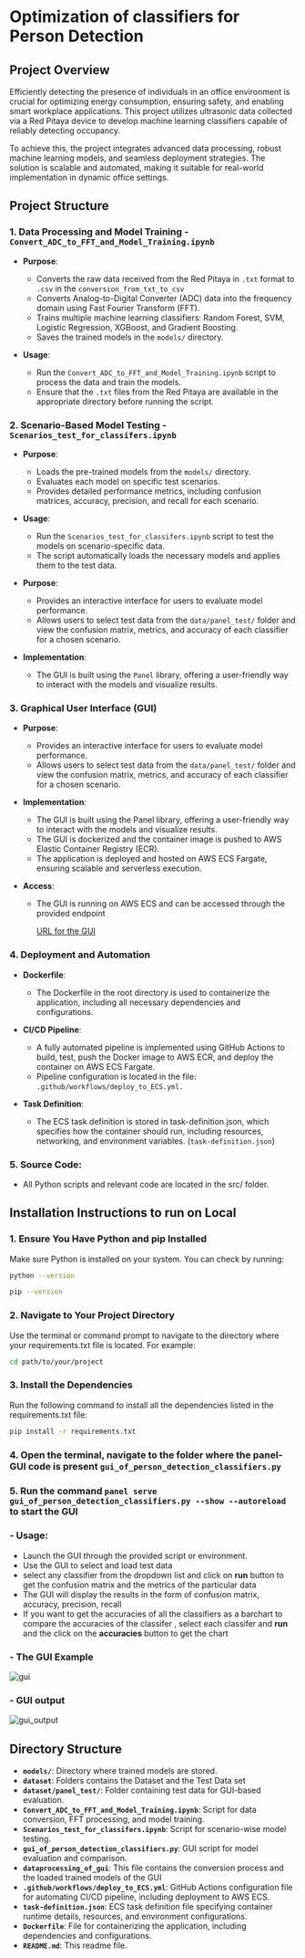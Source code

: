 # Optimization of classifiers for Person Detection


## Project Overview

Efficiently detecting the presence of individuals in an office environment is crucial for optimizing energy consumption, ensuring safety, and enabling smart workplace applications. This project utilizes ultrasonic data collected via a Red Pitaya device to develop machine learning classifiers capable of reliably detecting occupancy.

To achieve this, the project integrates advanced data processing, robust machine learning models, and seamless deployment strategies. The solution is scalable and automated, making it suitable for real-world implementation in dynamic office settings.

## Project Structure

### 1. Data Processing and Model Training - `Convert_ADC_to_FFT_and_Model_Training.ipynb`

- **Purpose**: 
  - Converts the raw data received from the Red Pitaya in `.txt` format to `.csv` in the `conversion_from_txt_to_csv`
  - Converts Analog-to-Digital Converter (ADC) data into the frequency domain using Fast Fourier Transform (FFT).
  - Trains multiple machine learning classifiers: Random Forest, SVM, Logistic Regression, XGBoost, and Gradient Boosting.
  - Saves the trained models in the `models/` directory.

- **Usage**:
  - Run the `Convert_ADC_to_FFT_and_Model_Training.ipynb` script to process the data and train the models.
  - Ensure that the `.txt` files from the Red Pitaya are available in the appropriate directory before running the script.

### 2. Scenario-Based Model Testing - `Scenarios_test_for_classifers.ipynb`
- **Purpose**: 
  - Loads the pre-trained models from the `models/` directory.
  - Evaluates each model on specific test scenarios.
  - Provides detailed performance metrics, including confusion matrices, accuracy, precision, and recall for each scenario.

- **Usage**:
  - Run the `Scenarios_test_for_classifers.ipynb` script to test the models on scenario-specific data.
  - The script automatically loads the necessary models and applies them to the test data.


- **Purpose**:
  - Provides an interactive interface for users to evaluate model performance.
  - Allows users to select test data from the `data/panel_test/` folder and view the confusion matrix, metrics, and accuracy of each classifier for a chosen scenario.

- **Implementation**:
  - The GUI is built using the `Panel` library, offering a user-friendly way to interact with the models and visualize results.


### 3. Graphical User Interface (GUI)

- **Purpose**:

  - Provides an interactive interface for users to evaluate model performance.
  - Allows users to select test data from the `data/panel_test/` folder and view the confusion matrix, metrics, and accuracy of each classifier for a chosen scenario.
  
- **Implementation**:

  - The GUI is built using the Panel library, offering a user-friendly way to interact with the models and visualize results.
  - The GUI is dockerized and the container image is pushed to AWS Elastic Container Registry (ECR).
  - The application is deployed and hosted on AWS ECS Fargate, ensuring scalable and serverless execution.
  
- **Access**:

  - The GUI is running on AWS ECS and can be accessed through the provided endpoint 

    [URL for the GUI](panelalb-648001900.us-east-1.elb.amazonaws.com)

### 4. Deployment and Automation

- **Dockerfile**:

   - The Dockerfile in the root directory is used to containerize the application, including all necessary dependencies and configurations.

- **CI/CD Pipeline**:

   - A fully automated pipeline is implemented using GitHub Actions to build, test, push the Docker image to AWS ECR, and deploy the container on AWS ECS Fargate.
   - Pipeline configuration is located in the file: `.github/workflows/deploy_to_ECS.yml.`
 
- **Task Definition**:

   - The ECS task definition is stored in task-definition.json, which specifies how the container should run, including resources, networking, and environment variables. (`task-definition.json`)


  
###  5. Source Code:

   - All Python scripts and relevant code are located in the src/ folder.



  
## Installation Instructions to run on Local 

### 1. Ensure You Have Python and pip Installed

Make sure Python is installed on your system. You can check by running:

```bash
python --version
```
```bash 
pip --version
```

### 2. Navigate to Your Project Directory

Use the terminal or command prompt to navigate to the directory where your requirements.txt file is located. For example:
```bash 
cd path/to/your/project
```
### 3. Install the Dependencies

Run the following command to install all the dependencies listed in the requirements.txt file:
```bash
pip install -r requirements.txt
```


### 4. Open the terminal, navigate to the folder where the panel-GUI code is present `gui_of_person_detection_classifiers.py`

### 5. Run the command `panel serve gui_of_person_detection_classifiers.py --show --autoreload `to start the GUI

### - **Usage**:
  - Launch the GUI through the provided script or environment.
  - Use the GUI to select and load test data
  - select any classifier from the dropdown list and click on **run** button to get the confusion matrix and the metrics of the particular data 
  - The GUI will display the results in the form of confusion matrix, accuracy, precision, recall
  - If you want to get the accuracies of all the classifiers as a barchart to compare the accuracies of the classifer , select each classifer and **run** and the click on the **accuracies** button to get the chart 


### - The GUI Example 
![gui](https://github.com/shiva-kumar-biru/FraUAS_Optimization-of-classifiers-for-person-detection_in_work_environment/blob/main/Images/panel_gui.png)

### - GUI output 
![gui_output](https://github.com/shiva-kumar-biru/FraUAS_Optimization-of-classifiers-for-person-detection_in_work_environment/blob/main/Images/panel_gui_output.png)

## Directory Structure

- **`models/`**: Directory where trained models are stored.
- **`dataset`**: Folders contains the Dataset and the Test Data set 
- **`dataset/panel_test/`**: Folder containing test data for GUI-based evaluation.
- **`Convert_ADC_to_FFT_and_Model_Training.ipynb`**: Script for data conversion, FFT processing, and model training.
- **`Scenarios_test_for_classifers.ipynb`**: Script for scenario-wise model testing.
- **`gui_of_person_detection_classifiers.py`**: GUI script for model evaluation and comparison.
-  **`dataprocessing_of_gui`**: This file contains the conversion process and the loaded trained models of the GUI 
-  **`.github/workflows/deploy_to_ECS.yml`**: GitHub Actions configuration file for automating CI/CD pipeline, including deployment to AWS ECS.
-  **`task-definition.json`**: ECS task definition file specifying container runtime details, resources, and environment configurations.
-  **`Dockerfile`**: File for containerizing the application, including dependencies and configurations.
- **`README.md`**: This readme file.













